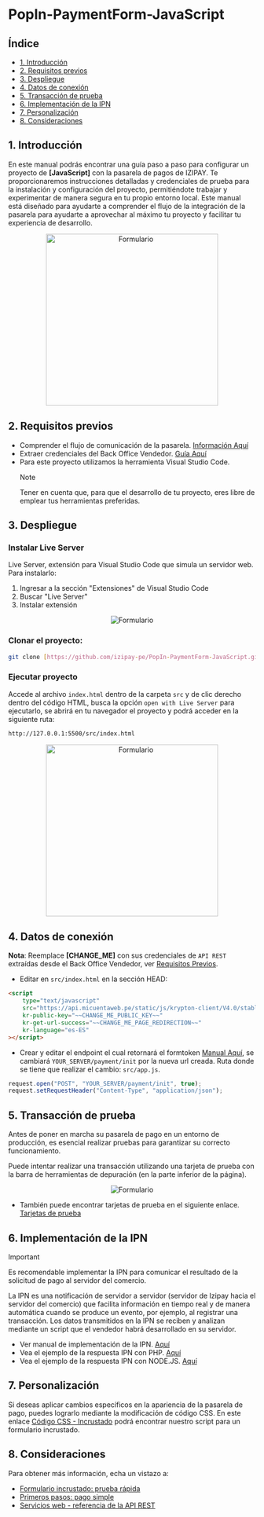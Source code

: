 # PopIn-PaymentForm-JavaScript

## Índice

- [1. Introducción](#1-introducción)
- [2. Requisitos previos](#2-requisitos-previos)
- [3. Despliegue](#3-despliegue)
- [4. Datos de conexión](#4-datos-de-conexión)
- [5. Transacción de prueba](#5-transacción-de-prueba)
- [6. Implementación de la IPN](#6-implementación-de-la-ipn)
- [7. Personalización](#7-personalización)
- [8. Consideraciones](#8-consideraciones)

## 1. Introducción

En este manual podrás encontrar una guía paso a paso para configurar un proyecto de **[JavaScript]** con la pasarela de pagos de IZIPAY. Te proporcionaremos instrucciones detalladas y credenciales de prueba para la instalación y configuración del proyecto, permitiéndote trabajar y experimentar de manera segura en tu propio entorno local.
Este manual está diseñado para ayudarte a comprender el flujo de la integración de la pasarela para ayudarte a aprovechar al máximo tu proyecto y facilitar tu experiencia de desarrollo.

<p align="center">
  <img src="https://i.postimg.cc/FzGzG9Jd/Whats-App-Image-2024-01-30-at-10-02-40.jpg" alt="Formulario" width="350"/>
</p>

<a name="Requisitos_Previos"></a>

## 2. Requisitos previos

- Comprender el flujo de comunicación de la pasarela. [Información Aquí](https://secure.micuentaweb.pe/doc/es-PE/rest/V4.0/javascript/guide/start.html)
- Extraer credenciales del Back Office Vendedor. [Guía Aquí](https://github.com/izipay-pe/obtener-credenciales-de-conexion)
- Para este proyecto utilizamos la herramienta Visual Studio Code.
  > [!NOTE]
  > Tener en cuenta que, para que el desarrollo de tu proyecto, eres libre de emplear tus herramientas preferidas.

## 3. Despliegue

### Instalar Live Server

Live Server, extensión para Visual Studio Code que simula un servidor web. Para instalarlo:

1. Ingresar a la sección "Extensiones" de Visual Studio Code
2. Buscar "Live Server"
3. Instalar extensión

<p align="center">
  <img src="https://i.postimg.cc/qvVXWwtk/Live-Server.png" alt="Formulario" />
</p>

### Clonar el proyecto:

```sh
git clone [https://github.com/izipay-pe/PopIn-PaymentForm-JavaScript.git]
```

### Ejecutar proyecto

Accede al archivo `index.html` dentro de la carpeta `src` y de clic derecho dentro del código HTML, busca la opción `open with Live Server` para ejecutarlo, se abrirá en tu navegador el proyecto y podrá acceder en la siguiente ruta:

```sh
http://127.0.0.1:5500/src/index.html
```

<p align="center">
  <img src="https://i.postimg.cc/qqykNpp6/ejecutar.png" alt="Formulario" width="350"/>
</p>

## 4. Datos de conexión

**Nota**: Reemplace **[CHANGE_ME]** con sus credenciales de `API REST` extraídas desde el Back Office Vendedor, ver [Requisitos Previos](#Requisitos_Previos).

- Editar en `src/index.html` en la sección HEAD:

```html
<script
	type="text/javascript"
	src="https://api.micuentaweb.pe/static/js/krypton-client/V4.0/stable/kr-payment-form.min.js"
	kr-public-key="~~CHANGE_ME_PUBLIC_KEY~~"
	kr-get-url-success="~~CHANGE_ME_PAGE_REDIRECTION~~"
	kr-language="es-ES"
></script>
```

- Crear y editar el endpoint el cual retornará el formtoken [Manual Aquí](https://github.com/izipay-pe/Response-FormToken), se cambiará `YOUR_SERVER/payment/init` por la nueva url creada. Ruta donde se tiene que realizar el cambio: `src/app.js`.

```javascript
request.open("POST", "YOUR_SERVER/payment/init", true);
request.setRequestHeader("Content-Type", "application/json");
```

## 5. Transacción de prueba

Antes de poner en marcha su pasarela de pago en un entorno de producción, es esencial realizar pruebas para garantizar su correcto funcionamiento.

Puede intentar realizar una transacción utilizando una tarjeta de prueba con la barra de herramientas de depuración (en la parte inferior de la página).

<p align="center">
  <img src="https://i.postimg.cc/3xXChGp2/tarjetas-prueba.png" alt="Formulario"/>
</p>

- También puede encontrar tarjetas de prueba en el siguiente enlace. [Tarjetas de prueba](https://secure.micuentaweb.pe/doc/es-PE/rest/V4.0/api/kb/test_cards.html)

## 6. Implementación de la IPN

> [!IMPORTANT]
> Es recomendable implementar la IPN para comunicar el resultado de la solicitud de pago al servidor del comercio.

La IPN es una notificación de servidor a servidor (servidor de Izipay hacia el servidor del comercio) que facilita información en tiempo real y de manera automática cuando se produce un evento, por ejemplo, al registrar una transacción.
Los datos transmitidos en la IPN se reciben y analizan mediante un script que el vendedor habrá desarrollado en su servidor.

- Ver manual de implementación de la IPN. [Aquí](https://secure.micuentaweb.pe/doc/es-PE/rest/V4.0/kb/payment_done.html)
- Vea el ejemplo de la respuesta IPN con PHP. [Aquí](https://github.com/izipay-pe/Redirect-PaymentForm-IpnT1-PHP)
- Vea el ejemplo de la respuesta IPN con NODE.JS. [Aquí](https://github.com/izipay-pe/Response-PaymentFormT1-Ipn)

## 7. Personalización

Si deseas aplicar cambios específicos en la apariencia de la pasarela de pago, puedes lograrlo mediante la modificación de código CSS. En este enlace [Código CSS - Incrustado](https://github.com/izipay-pe/Personalizacion-PaymentForm-Incrustado) podrá encontrar nuestro script para un formulario incrustado.

## 8. Consideraciones

Para obtener más información, echa un vistazo a:

- [Formulario incrustado: prueba rápida](https://secure.micuentaweb.pe/doc/es-PE/rest/V4.0/javascript/quick_start_js.html)
- [Primeros pasos: pago simple](https://secure.micuentaweb.pe/doc/es-PE/rest/V4.0/javascript/guide/start.html)
- [Servicios web - referencia de la API REST](https://secure.micuentaweb.pe/doc/es-PE/rest/V4.0/api/reference.html)

